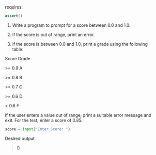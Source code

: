 requires:

```python
assert()
```

1. Write a program to prompt for a score between 0.0 and 1.0. 

2. If the score is out of range, print an error. 

3. If the score is between 0.0 and 1.0, print a grade using the following table:


Score Grade

\>= 0.9 A

\>= 0.8 B

\>= 0.7 C

\>= 0.6 D

< 0.6 F

If the user enters a value out of range, print a suitable error message and exit. For the test, enter a score of 0.85.

```python
score = input("Enter Score: ")
```

Desired output

> B
